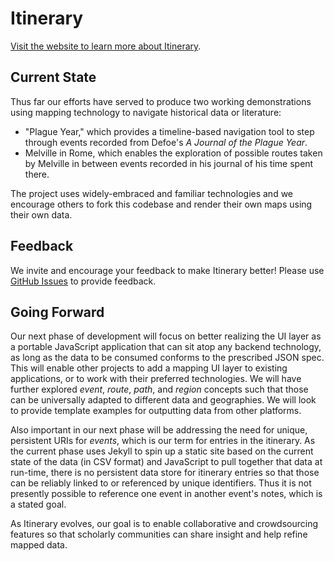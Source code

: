 # Itinerary

[Visit the website to learn more about Itinerary](http://itinerary.hofstradrc.org).

## Current State

Thus far our efforts have served to produce two working demonstrations using mapping technology to navigate historical data or literature:

* "Plague Year," which provides a timeline-based navigation tool to step through events recorded from Defoe's *A Journal of the Plague Year*.
* Melville in Rome, which enables the exploration of possible routes taken by Melville in between events recorded in his journal of his time spent there.

The project uses widely-embraced and familiar technologies and we encourage others to fork this codebase and render their own maps using their own data.

## Feedback

We invite and encourage your feedback to make Itinerary better! Please use [GitHub Issues](https://github.com/hofstra/itinerary/issues) to provide feedback.

## Going Forward

Our next phase of development will focus on better realizing the UI layer as a portable JavaScript application that can sit atop any backend technology, as long as the data to be consumed conforms to the prescribed JSON spec. This will enable other projects to add a mapping UI layer to existing applications, or to work with their preferred technologies. We will have further explored *event*, *route*, *path*, and *region* concepts such that those can be universally adapted to different data and geographies. We will look to provide template examples for outputting data from other platforms.

Also important in our next phase will be addressing the need for unique, persistent URIs for *events*, which is our term for entries in the itinerary. As the current phase uses Jekyll to spin up a static site based on the current state of the data (in CSV format) and JavaScript to pull together that data at run-time, there is no persistent data store for itinerary entries so that those can be reliably linked to or referenced by unique identifiers. Thus it is not presently possible to reference one event in another event's notes, which is a stated goal.

As Itinerary evolves, our goal is to enable collaborative and crowdsourcing features so that scholarly communities can share insight and help refine mapped data.
